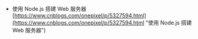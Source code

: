 - 使用 Node.js 搭建 Web 服务器<br>[https://www.cnblogs.com/onepixel/p/5327594.html](https://www.cnblogs.com/onepixel/p/5327594.html "使用 Node.js 搭建 Web 服务器")